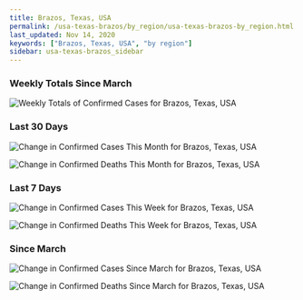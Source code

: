 ```yaml
---
title: Brazos, Texas, USA
permalink: /usa-texas-brazos/by_region/usa-texas-brazos-by_region.html
last_updated: Nov 14, 2020
keywords: ["Brazos, Texas, USA", "by region"]
sidebar: usa-texas-brazos_sidebar
---
```


<h3>Weekly Totals Since March</h3>

![Weekly Totals of Confirmed Cases for Brazos, Texas, USA](/covid_tracker/images/graphs/usa-texas-brazos-weekly_totals_graph.png)

<h3>Last 30 Days</h3>

![Change in Confirmed Cases This Month for Brazos, Texas, USA](/covid_tracker/images/graphs/usa-texas-brazos-delta_confirmed-30_days_graph.png)

![Change in Confirmed Deaths This Month for Brazos, Texas, USA](/covid_tracker/images/graphs/usa-texas-brazos-delta_deaths-30_days_graph.png)

<h3>Last 7 Days</h3>

![Change in Confirmed Cases This Week for Brazos, Texas, USA](/covid_tracker/images/graphs/usa-texas-brazos-delta_confirmed-7_days_graph.png)

![Change in Confirmed Deaths This Week for Brazos, Texas, USA](/covid_tracker/images/graphs/usa-texas-brazos-delta_deaths-7_days_graph.png)

<h3>Since March</h3>

![Change in Confirmed Cases Since March for Brazos, Texas, USA](/covid_tracker/images/graphs/usa-texas-brazos-delta_confirmed-since_march_graph.png)

![Change in Confirmed Deaths Since March for Brazos, Texas, USA](/covid_tracker/images/graphs/usa-texas-brazos-delta_deaths-since_march_graph.png)
